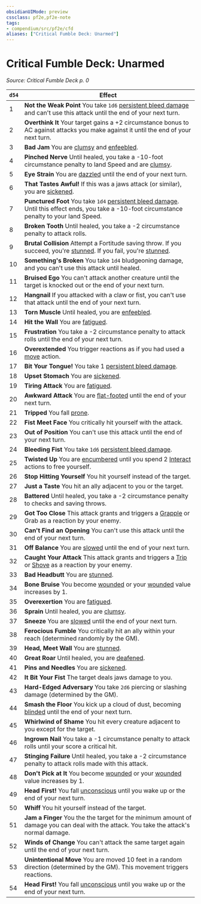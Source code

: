 ```yaml
---
obsidianUIMode: preview
cssclass: pf2e,pf2e-note
tags:
- compendium/src/pf2e/cfd
aliases: ["Critical Fumble Deck: Unarmed"]
---
```

# Critical Fumble Deck: Unarmed  
*Source: Critical Fumble Deck p. 0*  

| `d54` | Effect |
|-------|--------|
| 1 | **Not the Weak Point** You take `1d6` [persistent bleed damage](../conditions.md#Persistent%20Damage) and can't use this attack until the end of your next turn. |
| 2 | **Overthink It** Your target gains a +2 circumstance bonus to AC against attacks you make against it until the end of your next turn. |
| 3 | **Bad Jam** You are [clumsy](../conditions.md#Clumsy) and [enfeebled](../conditions.md#Enfeebled). |
| 4 | **Pinched Nerve** Until healed, you take a -10-foot circumstance penalty to land Speed and are [clumsy](../conditions.md#Clumsy). |
| 5 | **Eye Strain** You are [dazzled](../conditions.md#Dazzled) until the end of your next turn. |
| 6 | **That Tastes Awful!** If this was a jaws attack (or similar), you are [sickened](../conditions.md#Sickened). |
| 7 | **Punctured Foot** You take `1d4` [persistent bleed damage](../conditions.md#Persistent%20Damage). Until this effect ends, you take a -10-foot circumstance penalty to your land Speed. |
| 8 | **Broken Tooth** Until healed, you take a -2 circumstance penalty to attack rolls. |
| 9 | **Brutal Collision** Attempt a Fortitude saving throw. If you succeed, you're [stunned](../conditions.md#Stunned). If you fail, you're [stunned](../conditions.md#Stunned). |
| 10 | **Something's Broken** You take `1d4` bludgeoning damage, and you can't use this attack until healed. |
| 11 | **Bruised Ego** You can't attack another creature until the target is knocked out or the end of your next turn. |
| 12 | **Hangnail** If you attacked with a claw or fist, you can't use that attack until the end of your next turn. |
| 13 | **Torn Muscle** Until healed, you are [enfeebled](../conditions.md#Enfeebled). |
| 14 | **Hit the Wall** You are [fatigued](../conditions.md#Fatigued). |
| 15 | **Frustration** You take a -2 circumstance penalty to attack rolls until the end of your next turn. |
| 16 | **Overextended** You trigger reactions as if you had used a [move](../traits/move.md) action. |
| 17 | **Bit Your Tongue!** You take 1 [persistent bleed damage](../conditions.md#Persistent%20Damage). |
| 18 | **Upset Stomach** You are [sickened](../conditions.md#Sickened). |
| 19 | **Tiring Attack** You are [fatigued](../conditions.md#Fatigued). |
| 20 | **Awkward Attack** You are [flat-footed](../conditions.md#Flat-footed) until the end of your next turn. |
| 21 | **Tripped** You fall [prone](../conditions.md#Prone). |
| 22 | **Fist Meet Face** You critically hit yourself with the attack. |
| 23 | **Out of Position** You can't use this attack until the end of your next turn. |
| 24 | **Bleeding Fist** You take `1d6` [persistent bleed damage](../conditions.md#Persistent%20Damage). |
| 25 | **Twisted Up** You are [encumbered](../conditions.md#Encumbered) until you spend 2 [Interact](../actions/interact.md) actions to free yourself. |
| 26 | **Stop Hitting Yourself** You hit yourself instead of the target. |
| 27 | **Just a Taste** You hit an ally adjacent to you or the target. |
| 28 | **Battered** Until healed, you take a -2 circumstance penalty to checks and saving throws. |
| 29 | **Got Too Close** This attack grants and triggers a [Grapple](../actions/grapple.md) or Grab as a reaction by your enemy. |
| 30 | **Can't Find an Opening** You can't use this attack until the end of your next turn. |
| 31 | **Off Balance** You are [slowed](../conditions.md#Slowed) until the end of your next turn. |
| 32 | **Caught Your Attack** This attack grants and triggers a [Trip](../actions/trip.md) or [Shove](../actions/shove.md) as a reaction by your enemy. |
| 33 | **Bad Headbutt** You are [stunned](../conditions.md#Stunned). |
| 34 | **Bone Bruise** You become [wounded](../conditions.md#Wounded) or your [wounded](../conditions.md#Wounded) value increases by 1. |
| 35 | **Overexertion** You are [fatigued](../conditions.md#Fatigued). |
| 36 | **Sprain** Until healed, you are [clumsy](../conditions.md#Clumsy). |
| 37 | **Sneeze** You are [slowed](../conditions.md#Slowed) until the end of your next turn. |
| 38 | **Ferocious Fumble** You critically hit an ally within your reach (determined randomly by the GM). |
| 39 | **Head, Meet Wall** You are [stunned](../conditions.md#Stunned). |
| 40 | **Great Roar** Until healed, you are [deafened](../conditions.md#Deafened). |
| 41 | **Pins and Needles** You are [sickened](../conditions.md#Sickened). |
| 42 | **It Bit Your Fist** The target deals jaws damage to you. |
| 43 | **Hard-Edged Adversary** You take `2d6` piercing or slashing damage (determined by the GM). |
| 44 | **Smash the Floor** You kick up a cloud of dust, becoming [blinded](../conditions.md#Blinded) until the end of your next turn. |
| 45 | **Whirlwind of Shame** You hit every creature adjacent to you except for the target. |
| 46 | **Ingrown Nail** You take a -1 circumstance penalty to attack rolls until your score a critical hit. |
| 47 | **Stinging Failure** Until healed, you take a -2 circumstance penalty to attack rolls made with this attack. |
| 48 | **Don't Pick at It** You become [wounded](../conditions.md#Wounded) or your [wounded](../conditions.md#Wounded) value increases by 1. |
| 49 | **Head First!** You fall [unconscious](../conditions.md#Unconscious) until you wake up or the end of your next turn. |
| 50 | **Whiff** You hit yourself instead of the target. |
| 51 | **Jam a Finger** You the the target for the minimum amount of damage you can deal with the attack. You take the attack's normal damage. |
| 52 | **Winds of Change** You can't attack the same target again until the end of your next turn. |
| 53 | **Unintentional Move** You are moved 10 feet in a random direction (determined by the GM). This movement triggers reactions. |
| 54 | **Head First!** You fall [unconscious](../conditions.md#Unconscious) until you wake up or the end of your next turn. |